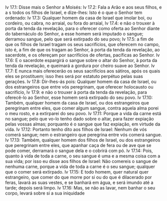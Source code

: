 lv 17.1: Disse mais o Senhor a Moisés:
lv 17.2: Fala a Arão e aos seus filhos, e a s todos os filhos de Israel, e dize-lhes: Isto é o que o Senhor tem ordenado:
lv 17.3: Qualquer homem da casa de Israel que imolar boi, ou cordeiro, ou cabra, no arraial, ou fora do arraial,
lv 17.4: e não o trouxer à porta da tenda da revelação, para o oferecer como oferta ao Senhor diante do tabernáculo do Senhor, a esse homem será imputado o sangue; derramou sangue, pelo que será extirpado do seu povo;
lv 17.5: a fim de que os filhos de Israel tragam os seus sacrifícios, que oferecem no campo, isto é, a fim de que os tragam ao Senhor, à porta da tenda da revelação, ao sacerdote, e os ofereçam por sacrifícios de ofertas, pacíficas ao Senhor.
lv 17.6: E o sacerdote espargirá o sangue sobre o altar do Senhor, à porta da tenda da revelação, e queimará a gordura por cheiro suave ao Senhor.
lv 17.7: E nunca mais oferecerão os seus sacrifícios aos sátiros, após os quais eles se prostituem; isso lhes será por estatuto perpétuo pelas suas gerações.
lv 17.8: Dir-lhes-ás pois: Qualquer homem da casa de Israel, ou dos estrangeiros que entre vós peregrinam, que oferecer holocausto ou sacrifício,
lv 17.9: e não o trouxer à porta da tenda da revelação, para oferecê-lo ao Senhor, esse homem será extirpado do seu povo.
lv 17.10: Também, qualquer homem da casa de Israel, ou dos estrangeiros que peregrinam entre eles, que comer algum sangue, contra aquela alma porei o meu rosto, e a extirparei do seu povo.
lv 17.11: Porque a vida da carne está no sangue; pelo que vo-lo tenho dado sobre o altar, para fazer expiação pelas vossas almas; porquanto é o sangue que faz expiação, em virtude da vida.
lv 17.12: Portanto tenho dito aos filhos de Israel: Nenhum de vós comerá sangue; nem o estrangeiro que peregrina entre vós comerá sangue.
lv 17.13: Também, qualquer homem dos filhos de Israel, ou dos estrangeiros que peregrinam entre eles, que apanhar caça de fera ou de ave que se pode comer, derramará o sangue dela e o cobrirá com pó.
lv 17.14: Pois, quanto à vida de toda a carne, o seu sangue é uma e a mesma coisa com a sua vida; por isso eu disse aos filhos de Israel: Não comereis o sangue de nenhuma carne, porque a vida de toda a carne é o seu sangue; qualquer que o comer será extirpado.
lv 17.15: E todo homem, quer natural quer estrangeiro, que comer do que morre por si ou do que é dilacerado por feras, lavará as suas vestes, e se banhará em água, e será imundo até a tarde; depois será limpo.
lv 17.16: Mas, se não as lavar, nem banhar o seu corpo, levará sobre si a sua iniquidade

